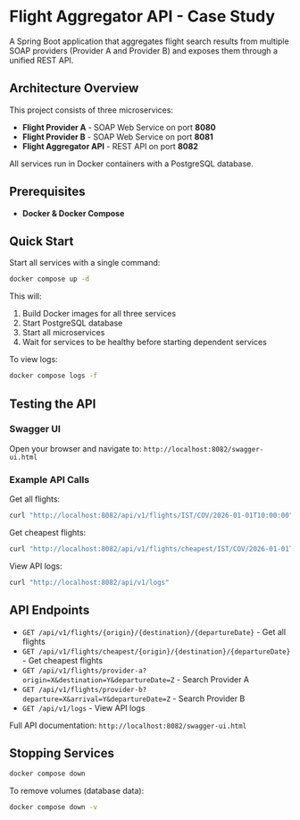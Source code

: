 # Flight Aggregator API - Case Study

A Spring Boot application that aggregates flight search results from multiple SOAP providers (Provider A and Provider B) and exposes them through a unified REST API.

## Architecture Overview

This project consists of three microservices:

- **Flight Provider A** - SOAP Web Service on port **8080**
- **Flight Provider B** - SOAP Web Service on port **8081**
- **Flight Aggregator API** - REST API on port **8082**

All services run in Docker containers with a PostgreSQL database.

## Prerequisites

- **Docker & Docker Compose**

## Quick Start

Start all services with a single command:

```bash
docker compose up -d
```

This will:
1. Build Docker images for all three services
2. Start PostgreSQL database
3. Start all microservices
4. Wait for services to be healthy before starting dependent services

To view logs:
```bash
docker compose logs -f
```

## Testing the API

### Swagger UI
Open your browser and navigate to: `http://localhost:8082/swagger-ui.html`

### Example API Calls

Get all flights:
```bash
curl "http://localhost:8082/api/v1/flights/IST/COV/2026-01-01T10:00:00"
```

Get cheapest flights:
```bash
curl "http://localhost:8082/api/v1/flights/cheapest/IST/COV/2026-01-01T10:00:00"
```

View API logs:
```bash
curl "http://localhost:8082/api/v1/logs"
```

## API Endpoints

- `GET /api/v1/flights/{origin}/{destination}/{departureDate}` - Get all flights
- `GET /api/v1/flights/cheapest/{origin}/{destination}/{departureDate}` - Get cheapest flights
- `GET /api/v1/flights/provider-a?origin=X&destination=Y&departureDate=Z` - Search Provider A
- `GET /api/v1/flights/provider-b?departure=X&arrival=Y&departureDate=Z` - Search Provider B
- `GET /api/v1/logs` - View API logs

Full API documentation: `http://localhost:8082/swagger-ui.html`

## Stopping Services

```bash
docker compose down
```

To remove volumes (database data):
```bash
docker compose down -v
```
